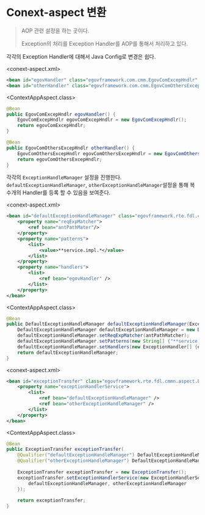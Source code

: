 # Conext-aspect 변환

> AOP 관련 설정을 하는 곳이다.
>
> Exception의 처리를 Exception Handler를 AOP를 통해서 처리하고 있다. 



각각의 Exception Handler에 대해서 Java Config로 변경은 쉽다.

<conext-aspect.xml>

```xml
<bean id="egovHandler" class="egovframework.com.cmm.EgovComExcepHndlr" />
<bean id="otherHandler" class="egovframework.com.cmm.EgovComOthersExcepHndlr" /> 
```

<ContextAppAspect.class>

```java
@Bean
public EgovComExcepHndlr egovHandler() {
	EgovComExcepHndlr egovComExcepHndlr = new EgovComExcepHndlr();
	return egovComExcepHndlr;
}

@Bean
public EgovComOthersExcepHndlr otherHandler() {
	EgovComOthersExcepHndlr egovComOthersExcepHndlr = new EgovComOthersExcepHndlr();
	return egovComOthersExcepHndlr;
}
```



각각의 `ExceptionHandleManager` 설정을 진행한다. `defaultExceptionHandleManager`, `otherExceptionHandleManager`설정을 통해 복수개의 Handler를 등록 할 수 있음을 보여준다.

<conext-aspect.xml>

```xml
<bean id="defaultExceptionHandleManager" class="egovframework.rte.fdl.cmmn.exception.manager.DefaultExceptionHandleManager">
    <property name="reqExpMatcher">
    	<ref bean="antPathMater"/>
    </property>
    <property name="patterns">
        <list>
        	<value>**service.impl.*</value>
        </list>
    </property>
    <property name="handlers">
        <list>
        	<ref bean="egovHandler" />
        </list>
    </property>
</bean>
```

<ContextAppAspect.class>

```java
@Bean
public DefaultExceptionHandleManager defaultExceptionHandleManager(ExceptionHandler egovHandler) {
    DefaultExceptionHandleManager defaultExceptionHandleManager = new DefaultExceptionHandleManager();
    defaultExceptionHandleManager.setReqExpMatcher(antPathMatcher);
    defaultExceptionHandleManager.setPatterns(new String[] {"**service.impl.*"});
    defaultExceptionHandleManager.setHandlers(new ExceptionHandler[] {egovHandler});
    return defaultExceptionHandleManager;
}
```





<conext-aspect.xml>

```xml
<bean id="exceptionTransfer" class="egovframework.rte.fdl.cmmn.aspect.ExceptionTransfer">
    <property name="exceptionHandlerService">
        <list>
            <ref bean="defaultExceptionHandleManager" />
            <ref bean="otherExceptionHandleManager" />
        </list>
    </property>
</bean>
```



<ContextAppAspect.class>

```java
@Bean
public ExceptionTransfer exceptionTransfer(
    @Qualifier("defaultExceptionHandleManager") DefaultExceptionHandleManager defaultExceptionHandleManager,
    @Qualifier("otherExceptionHandleManager") DefaultExceptionHandleManager otherExceptionHandleManager) {
    
    ExceptionTransfer exceptionTransfer = new ExceptionTransfer();
    exceptionTransfer.setExceptionHandlerService(new ExceptionHandlerService[] {
    	defaultExceptionHandleManager, otherExceptionHandleManager
    });
    
    return exceptionTransfer;
}
```







